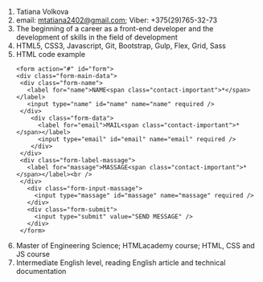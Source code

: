 1. Tatiana Volkova
1. email: mtatiana2402@gmail.com; 
   Viber: +375(29)765-32-73
1. The beginning of a career as a front-end developer and the development of skills in the field of development
1. HTML5, CSS3, Javascript, Git, Bootstrap, Gulp, Flex, Grid, Sass
1. HTML code example
   ```
   <form action="#" id="form">
   <div class="form-main-data">
    <div class="form-name">
      <label for="name">NAME<span class="contact-important">*</span></label>
      <input type="name" id="name" name="name" required />
    </div>
       <div class="form-data">
         <label for="email">MAIL<span class="contact-important">*</span></label>
         <input type="email" id="email" name="email" required />
       </div>
    </div>
    <div class="form-label-massage">
      <label for="massage">MASSAGE<span class="contact-important">*</span></label><br />
    </div>
      <div class="form-input-massage">
        <input type="massage" id="massage" name="massage" required />
      </div>
      <div class="form-submit">
        <input type="submit" value="SEND MESSAGE" />
      </div>
    </form>
   ```
1. Master of Engineering Science; HTMLacademy course; HTML, CSS and JS course
1. Intermediate English level, reading English article and technical documentation
